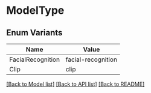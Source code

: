 # ModelType

## Enum Variants

| Name | Value |
|---- | -----|
| FacialRecognition | facial-recognition |
| Clip | clip |


[[Back to Model list]](../README.md#documentation-for-models) [[Back to API list]](../README.md#documentation-for-api-endpoints) [[Back to README]](../README.md)


